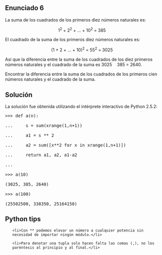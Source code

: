 <html><body><h2>Enunciado 6</h2>

La suma de los cuadrados de los primeros diez números naturales es:

<div style="text-align: center;">1<img style="display: none;" src="http://projecteuler.net/index.php?section=problems&amp;id=6" alt="^("><sup>2</sup><img style="display: none;" src="http://projecteuler.net/index.php?section=problems&amp;id=6" alt=")"> + 2<img style="display: none;" src="http://projecteuler.net/index.php?section=problems&amp;id=6" alt="^("><sup>2</sup><img style="display: none;" src="http://projecteuler.net/index.php?section=problems&amp;id=6" alt=")"> + ... + 10<img style="display: none;" src="http://projecteuler.net/index.php?section=problems&amp;id=6" alt="^("><sup>2</sup><img style="display: none;" src="http://projecteuler.net/index.php?section=problems&amp;id=6" alt=")"> = 385</div>

El cuadrado de la suma de los primeros diez números naturales es:

<div style="text-align: center;">(1 + 2 + ... + 10)<img style="display: none;" src="http://projecteuler.net/index.php?section=problems&amp;id=6" alt="^("><sup>2</sup><img style="display: none;" src="http://projecteuler.net/index.php?section=problems&amp;id=6" alt=")"> = 55<img style="display: none;" src="http://projecteuler.net/index.php?section=problems&amp;id=6" alt="^("><sup>2</sup><img style="display: none;" src="http://projecteuler.net/index.php?section=problems&amp;id=6" alt=")"> = 3025</div>

Así que la diferencia entre la suma de los cuadrados de los diez primeros números naturales y el cuadrado de la suma es 3025 <img style="vertical-align: middle;" src="http://projecteuler.net/images/symbol_minus.gif" border="0" alt="−" width="9" height="3"> 385 = 2640.



Encontrar la diferencia entre la suma de los cuadrados de los primeros cien números naturales y el cuadrado de la suma.

<h2>Solución</h2>

La solución fue obtenida utilizando el intérprete interactivo de Python 2.5.2:

<pre>&gt;&gt;&gt; def a(n):

...     s = sum(xrange(1,n+1))

...     a1 = s ** 2

...     a2 = sum([x**2 for x in xrange(1,n+1)])

...     return a1, a2, a1-a2

...

&gt;&gt;&gt; a(10)

(3025, 385, 2640)

&gt;&gt;&gt; a(100)

(25502500, 338350, 25164150)</pre>

<h2>Python tips</h2>

<ul>

	<li>Con ** podemos elevar un número a cualquier potencia sin necesidad de importar ningún módulo.</li>

	<li>Para denotar una tupla solo hacen falta las comas (,), no los paréntesis al principio y al final.</li>

</ul></body></html>